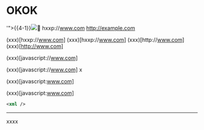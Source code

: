 # OKOK 

'"></script>{{4-1}}<img src=x onerror=alert(1)>🔪
hxxp://www.com
http://example.com

(xxx)[hxxp://www.com]
(xxx)[hxxp&colon;//www.com]
(xxx)[http&colon;//www.com]
(xxx)[http://www.com]

(xxx)[javascript://www.com]

(xxx)[javascript&colon;//www.com]
x

(xxx)[javascript:www.com]

(xxx)[javascript&colon;www.com]

```xml
<xml />
```

---

xxxx